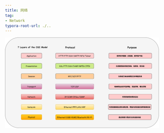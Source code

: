 ```yaml
---
title: 网络
tag:
- Network
typora-root-url: ./..
---
```




<img src="/images/OSI.drawio.svg" style="zoom:70%;" />

